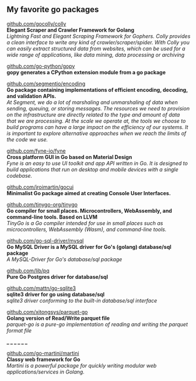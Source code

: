 ## My favorite go packages

[github.com/gocolly/colly](https://github.com/gocolly/colly)    
__Elegant Scraper and Crawler Framework for Golang__      
_Lightning Fast and Elegant Scraping Framework for Gophers.
Colly provides a clean interface to write any kind of crawler/scraper/spider.
With Colly you can easily extract structured data from websites, which can be used for a wide range of applications, like data mining, data processing or archiving_    

[github.com/go-python/gopy](https://github.com/go-python/gopy)   
__gopy generates a CPython extension module from a go package__   

[github.com/segmentio/encoding](https://github.com/segmentio/encoding)    
__Go package containing implementations of efficient encoding, decoding, and validation APIs.__    
_At Segment, we do a lot of marshaling and unmarshaling of data when sending, queuing, or storing messages. The resources we need to provision on the infrastructure are directly related to the type and amount of data that we are processing. At the scale we operate at, the tools we choose to build programs can have a large impact on the efficiency of our systems. It is important to explore alternative approaches when we reach the limits of the code we use._

[github.com/fyne-io/fyne](https://github.com/fyne-io/fyne)    
__Cross platform GUI in Go based on Material Design__    
_Fyne is an easy to use UI toolkit and app API written in Go. It is designed to build applications that run on desktop and mobile devices with a single codebase._

[github.com/jroimartin/gocui](https://github.com/jroimartin/gocui)     
__Minimalist Go package aimed at creating Console User Interfaces.__    

[github.com/tinygo-org/tinygo](https://github.com/tinygo-org/tinygo)    
__Go compiler for small places. Microcontrollers, WebAssembly, and command-line tools. Based on LLVM__    
_TinyGo is a Go compiler intended for use in small places such as microcontrollers, WebAssembly (Wasm), and command-line tools._    

[github.com/go-sql-driver/mysql](https://github.com/go-sql-driver/mysql)    
__Go MySQL Driver is a MySQL driver for Go's (golang) database/sql package__    
_A MySQL-Driver for Go's database/sql package_

[github.com/lib/pq](https://github.com/lib/pq)    
__Pure Go Postgres driver for database/sql__    

[github.com/mattn/go-sqlite3](https://github.com/mattn/go-sqlite3)      
__sqlite3 driver for go using database/sql__    
_sqlite3 driver conforming to the built-in database/sql interface_   


[github.com/xitongsys/parquet-go](https://github.com/xitongsys/parquet-go)    
__Golang version of Read/Write parquet file__    
_parquet-go is a pure-go implementation of reading and writing the parquet format file_   



**_ _ _ _ _ _**

[github.com/go-martini/martini](https://github.com/go-martini/martini)    
__Classy web framework for Go__    
_Martini is a powerful package for quickly writing modular web applications/services in Golang._

